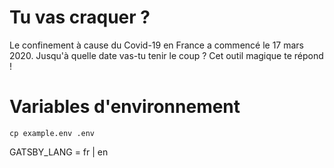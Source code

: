 # Tu vas craquer ?

Le confinement à cause du Covid-19 en France a commencé le 17 mars 2020.
Jusqu'à quelle date vas-tu tenir le coup ? Cet outil magique te répond !

# Variables d'environnement

    cp example.env .env

GATSBY_LANG = fr | en
